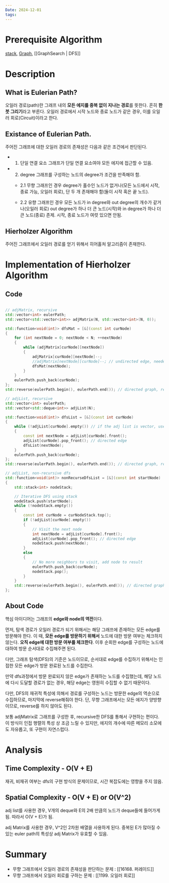 ```yaml
---
Date: 2024-12-01
tags:
---
```

# Prerequisite Algorithm
 [stack](stack), [Graph](Graph), [[GraphSearch | DFS]]
# Description
## What is Eulerian Path?
오일러 경로(path)란 그래프 내의 **모든 에지를 중복 없이 지나는 경로**를 뜻한다. 흔히 **한 붓 그리기**라고 부른다. 오일러 경로에서 시작 노드와 종료 노드가 같은 경우, 이를 오일러 회로(Circuit)이라고 한다.
## Existance of Eulerian Path.
주어진 그래프에 대한 오일러 경로의 존재성은 다음과 같은 조건에서 판단된다.

- 1. 단일 연결 요소
	그래프가 단일 연결 요소여야 모든 에지에 접근할 수 있음.
	
- 2. degree
	그래프를 구성하는 노드의 degree가 조건을 만족해야 함.
		
	- 2.1 무향 그래프인 경우
		degree가 홀수인 노드가 없거나(모든 노드에서 시작, 종료 가능, 오일러 회로), 
		단 두 개 존재해야 함(둘이 시작 혹은 끝 노드).

	- 2.2 유향 그래프인 경우
		모든 노드가 in degree와 out degree의 개수가 같거나(오일러 회로)
		out degree가 하나 더 큰 노드(시작)와 in degree가 하나 더 큰 노드(종료) 존제.
		시작, 종료 노드가 여럿 있으면 안됨.
## Hierholzer Algorithm
주어진 그래프에서 오일러 경로를 얻기 위해서 히어홀처 알고리즘이 존재한다.
# Implementation of Hierholzer Algorithm

## Code

``` C++

// adjMatrix, recursive
std::vector<int> eulerPath;
std::vector<std::vector<int>> adjMatrix(N, std::vector<int>(N, 0));

std::function<void(int)> dfsMat = [&](const int curNode)
{
	for (int nextNode = 0; nextNode < N; ++nextNode)
	{
		while (adjMatrix[curNode][nextNode])
		{
			adjMatrix[curNode][nextNode]--;
			//adjMatrix[nextNode][curNode]--; // undirected edge, needed
			dfsMat(nextNode);
		}
	}
	eulerPath.push_back(curNode);
};
std::reverse(eulerPath.begin(), eulerPath.end()); // directed graph, reverse

// adjList, recursive
std::vector<int> eulerPath;
std::vector<std::deque<int>> adjList(N);

std::function<void(int)> dfsList = [&](const int curNode)
{
	while (!adjList[curNode].empty()) // if the adj list is vector, use iteratioin
	{
		const int nextNode = adjList[curNode].front();
		adjList[curNode].pop_front(); // directed edge
		dfsList(nextNode);
	}
	eulerPath.push_back(curNode);
};
std::reverse(eulerPath.begin(), eulerPath.end()); // directed graph, reverse

// adjList, non-recursive dfs
std::function<void(int)> nonRecurseDfsList = [&](const int startNode)
{
	std::stack<int> nodeStack;

	// Iterative DFS using stack
	nodeStack.push(startNode);
	while (!nodeStack.empty())
	{
		const int curNode = curNodeStack.top();
		if (!adjList[curNode].empty())
		{
			// Visit the next node
			int nextNode = adjList[curNode].front();
			adjList[curNode].pop_front(); // directed edge
			nodeStack.push(nextNode);
		}
		else
		{
			// No more neighbors to visit, add node to result
			eulerPath.push_back(curNode);
			nodeStack.pop();
		}
	}
	std::reverse(eulerPath.begin(), eulerPath.end()); // directed graph, reverse
};

```

## About Code
핵심 아이디어는 그래프의 **edge와 node의 역전**이다.

먼저, 탐색 경로가 오일러 경로가 되기 위해서는 해당 그래프에 존재하는 모든 edge를 방문해야 한다. 이 때, **모든 edge를 방문하기 위해서** 노드에 대한 방문 여부는 체크하지 않는다. **오직 edge에 대한 방문 여부를 체크한다**. 이후 순회한 edge를 구성하는 노드에 대하여 방문 순서대로 수집해주면 된다.

다만, 그래프 탐색(DFS)의 기준은 노드이므로, 순서대로 edge를 수집하기 위해서는 인접한 모든 edge가 방문 완료된 노드를 수집한다. 

만약 dfs과정에서 방문 완료되지 않은 edge가 존재하는 노드를 수집했는데,  해당 노드에 다시 도달할 경로가 없는 경우, 해당 edge는 영원히 수집할 수 없기 때문이다.

다만, DFS의 재귀적 특성에 의해서 경로를 구성하는 노드는 방문한 edge의 역순으로 수집하므로, 마지막에 reverse해줘야 한다. 단, 무향 그래프에서는 모든 에지가 양방향이므로, reverse를 하지 않아도 된다.

보통 adjMatrix로 그래프를 구성한 후, recursive한 DFS를 통해서 구현하는 편이다. 이 방식이 인접 행렬의 특성 상 조금 느릴 수 있지만, 에지의 개수에 따른 메모리 소모에도 자유롭고, 또 구현이 자연스럽다.
# Analysis

## Time Complexity - O(V + E)

재귀, 비재귀 여부는 dfs의 구현 방식의 문제이므로, 시간 복잡도에는 영향을 주지 않음.
## Spatial Complexity - O(V + E) or O(V^2)
adj list를 사용한 경우, V개의 deque와 E의 2배 만큼의 노드가 deque들에 들어가게 됨.
따라서 O(V + E)가 됨.

adj Matrix를 사용한 경우, V^2인 2차원 배열을 사용하게 된다. 중복된 E가 많아질 수 있는 euler path의 특성상 adj Matrix가 유효할 수 있음.

# Summary

- 무향 그래프에서 오일러 경로의 존재성을 판단하는 문제 : [[16168. 퍼레이드]]
- 무향 그래프에서 오일러 회로를 구하는 문제 : [[1199. 오일러 회로]]